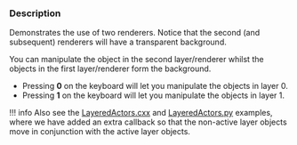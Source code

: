 ### Description

Demonstrates the use of two renderers. Notice that the second (and subsequent) renderers will have a transparent background.

You can manipulate the object in the second layer/renderer whilst the objects in the first layer/renderer form the background.

- Pressing **0** on the keyboard will let you manipulate the objects in
  layer 0.
- Pressing **1** on the keyboard will let you manipulate the objects in layer 1.

!!! info
    Also see the [LayeredActors.cxx](../../../Cxx/Rendering/LayeredActors) and [LayeredActors.py](../../../Python/Rendering/LayeredActors) examples, where we have added an extra callback so that the non-active layer objects move in conjunction with the active layer objects.
